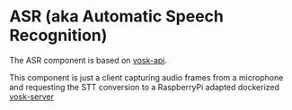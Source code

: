 # ASR (aka Automatic Speech Recognition)

The ASR component is based on [vosk-api](https://github.com/alphacep/vosk-api).

This component is just a client capturing audio frames from a microphone and
requesting the STT conversion to a RaspberryPi adapted dockerized
[vosk-server](https://github.com/jmrf/pyvosk-rpi)
